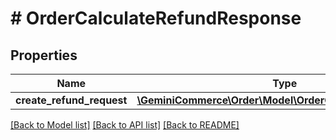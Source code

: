 # # OrderCalculateRefundResponse


## Properties 


Name | Type | Description | Notes
------------ | ------------- | ------------- | -------------
**create_refund_request**| [**\GeminiCommerce\Order\Model\OrderCreateRefundRequest**](OrderCreateRefundRequest.md) |   | [optional]


[[Back to Model list]](../../README.md#models) [[Back to API list]](../../README.md#endpoints) [[Back to README]](../../README.md)

